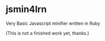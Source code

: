 jsmin4lrn
=========

Very Basic Javascript minifier written in Ruby 

(This is not a finished work yet, thanks.)